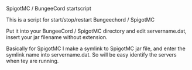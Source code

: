 SpigotMC / BungeeCord startscript

This is a script for start/stop/restart Bungeechord / SpigotMC

Put it into your BungeeCord / SpigotMC directory and edit servername.dat, insert your jar filename without extension.


Basically for SpigotMC I make a symlink to SpigotMC jar file, and enter the symlink name into servername.dat. So will be easy identify the servers when tey are running.